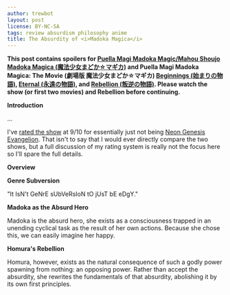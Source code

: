```yaml
---
author: trewbot
layout: post
license: BY-NC-SA
tags: review absurdism philosophy anime
title: The Absurdity of <i>Madoka Magica</i>
---
```


**This post contains spoilers for [Puella Magi Madoka Magic/Mahou Shoujo Madoka
Magica (魔法少女まどか☆マギカ)][1] and Puella Magi Madoka Magica: The Movie
(劇場版 魔法少女まどか☆マギカ) [Beginnings (始まりの物語)][2], [Eternal
(永遠の物語)][3], and [Rebellion (叛逆の物語)][4]. Please watch the show (or
first two movies) and Rebellion before continuing.**

**Introduction**

...

I've [rated the show][5] at $9/10$ for essentially just not being [Neon Genesis
Evangelion][6]. That isn't to say that I would ever directly compare the two
shows, but a full discussion of my rating system is really not the focus here so
I'll spare the full details.

**Overview**

**Genre Subversion**

"It IsN't GeNrE sUbVeRsIoN tO jUsT bE eDgY."

**Madoka as the Absurd Hero**

Madoka is the absurd hero, she exists as a consciousness trapped in an unending
cyclical task as the result of her own actions. Because she chose this, we can
easily imagine her happy.

**Homura's Rebellion**

Homura, however, exists as the natural consequence of such a godly power
spawning from nothing: an opposing power. Rather than accept the absurdity, she
rewrites the fundamentals of that absurdity, abolishing it by its own first
principles.

[1]: https://myanimelist.net/anime/9756
[2]: https://myanimelist.net/anime/11977
[3]: https://myanimelist.net/anime/11979
[4]: https://myanimelist.net/anime/11981
[5]: https://myanimelist.net/animelist/Trewbot?status=2&order=4
[6]: https://myanimelist.net/anime/30
